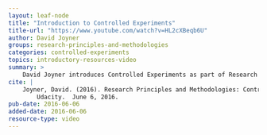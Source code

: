 ```yaml
---
layout: leaf-node
title: "Introduction to Controlled Experiments"
title-url: "https://www.youtube.com/watch?v=HL2cXBeqb6U"
author: David Joyner
groups: research-principles-and-methodologies
categories: controlled-experiments
topics: introductory-resources-video
summary: >
    David Joyner introduces Controlled Experiments as part of Research Principles and Methodologies.
cite: |
    Joyner, David. (2016). Research Principles and Methodologies: Controlled Experiments Introductory Video.
        Udacity.  June 6, 2016.
pub-date: 2016-06-06
added-date: 2016-06-06
resource-type: video
---
```

